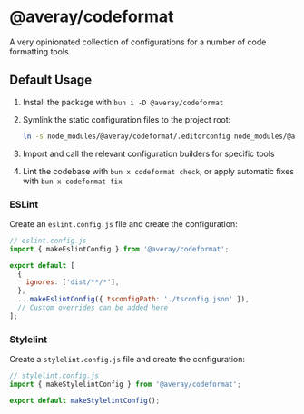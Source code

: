 # @averay/codeformat

A very opinionated collection of configurations for a number of code formatting tools.

## Default Usage

1. Install the package with `bun i -D @averay/codeformat`

2. Symlink the static configuration files to the project root:

   ```sh
   ln -s node_modules/@averay/codeformat/.editorconfig node_modules/@averay/codeformat/.prettierrc.json ./
   ```

3. Import and call the relevant configuration builders for specific tools

4. Lint the codebase with `bun x codeformat check`, or apply automatic fixes with `bun x codeformat fix`

### ESLint

Create an `eslint.config.js` file and create the configuration:

```js
// eslint.config.js
import { makeEslintConfig } from '@averay/codeformat';

export default [
  {
    ignores: ['dist/**/*'],
  },
  ...makeEslintConfig({ tsconfigPath: './tsconfig.json' }),
  // Custom overrides can be added here
];
```

### Stylelint

Create a `stylelint.config.js` file and create the configuration:

```js
// stylelint.config.js
import { makeStylelintConfig } from '@averay/codeformat';

export default makeStylelintConfig();
```
